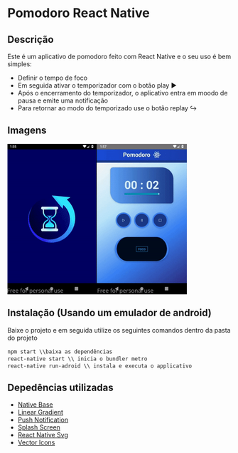 
# Pomodoro React Native

## Descrição
Este é um aplicativo de pomodoro feito com React Native e o seu uso é bem simples:
&nbsp;
* Definir o tempo de foco
* Em seguida ativar o temporizador com o botâo play ▶️
* Após o encerramento do temporizador, o aplicativo entra em moodo de pausa e emite uma notificação
* Para retornar ao modo do temporizado use o botão replay ↪️

## Imagens
<div style="display: flex; justify-content: flex-start; align-items: space-evenly">
    <img src="https://github.com/spacetk00/react-native-pomodoro/blob/main/start.gif?raw=true"
        alt="html5" />
    <img src="https://github.com/spacetk00/react-native-pomodoro/blob/main/ending.gif?raw=true"
        alt="css3" />
</div>

## Instalação (Usando um emulador de android)

Baixe o projeto e em seguida utilize os seguintes comandos dentro da pasta do projeto
```
npm start \\baixa as dependências
react-native start \\ inicia o bundler metro
react-native run-adroid \\ instala e executa o applicativo
```

## Depedências utilizadas
* [Native Base](https://github.com/GeekyAnts/nativebase)
* [Linear Gradient](https://github.com/react-native-linear-gradient/react-native-linear-gradient)
* [Push Notification](https://github.com/zo0r/react-native-push-notification)
* [Splash Screen](https://github.com/crazycodeboy/react-native-splash-screen)
* [React Native Svg](https://github.com/react-native-svg/react-native-svg)
* [Vector Icons](https://github.com/oblador/react-native-vector-icons)
